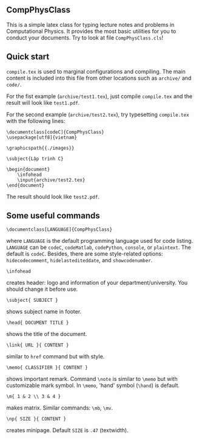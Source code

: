 ## CompPhysClass
This is a simple latex class for typing lecture notes and problems in Computational Physics. It provides the most basic utilities for you to conduct your documents. Try to look at file `CompPhysClass.cls`!

## Quick start
`compile.tex` is used to marginal configurations and compiling. The main content is included into this file from other locations such as `archive/` and `code/`.

For the fist example (`archive/test1.tex`), just compile `compile.tex` and the result will look like `test1.pdf`.

For the second example (`archive/test2.tex`), try typesetting `compile.tex` with the following lines:

	\documentclass[codeC]{CompPhysClass}
	\usepackage[utf8]{vietnam}

	\graphicspath{{./images}}

	\subject{Lập trình C}

	\begin{document}
		\infohead
		\input{archive/test2.tex}
	\end{document}

The result should look like `test2.pdf`.

## Some useful commands

	\documentclass[LANGUAGE]{CompPhysClass}

where `LANGUAGE` is the default programming language used for code listing. `LANGUAGE` can be `codeC`, `codeMatlab`, `codePython`, `console`, or `plaintext`. The default is `codeC`.
Besides, there are some style-related options: `hidecodecomment`, `hidelastediteddate`, and `showcodenumber`.

	\infohead

creates header: logo and information of your department/university. You should change it before use.

	\subject{ SUBJECT }

shows subject name in footer.

	\head{ DOCUMENT TITLE }

shows the title of the document.

	\link{ URL }{ CONTENT }

similar to `href` command but with style.

	\memo{ CLASSIFIER }{ CONTENT }

shows important remark. Command `\note` is similar to `\memo` but with customizable mark symbol. In `\memo`, 'hand' symbol (`\hand`) is default.

	\m{ 1 & 2 \\ 3 & 4 }

makes matrix. Similar commands: `\mb`, `\mv`.

	\np{ SIZE }{ CONTENT }

creates minipage. Default `SIZE` is `.47` (textwidth).
